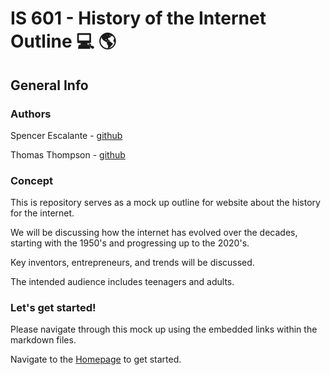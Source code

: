# IS 601 - History of the Internet Outline :computer: :earth_americas:

## General Info


### Authors

Spencer Escalante - [github](https://github.com/spencer517)

Thomas Thompson - [github](https://github.com/tomtom28)


### Concept

This is repository serves as a mock up outline for website about the history for the internet.

We will be discussing how the internet has evolved over the decades, starting with the 1950's and progressing up to the 2020's.

Key inventors, entrepreneurs, and trends will be discussed.

The intended audience includes teenagers and adults.


### Let's get started!

Please navigate through this mock up using the embedded links within the markdown files.

Navigate to the [Homepage](/content/home.md) to get started.

